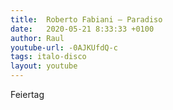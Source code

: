 ```yaml
---
title:  Roberto Fabiani ‎– Paradiso
date:   2020-05-21 8:33:33 +0100
author: Raul
youtube-url: -0AJKUfdQ-c
tags: italo-disco
layout: youtube
---
```


Feiertag 
